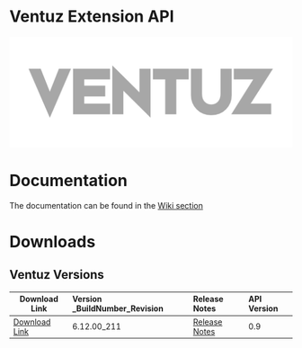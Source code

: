 # Ventuz Extension API
<p align="center">
  <img  src="images/ventuz.png">
</p>

# Documentation
The documentation can be found in the [Wiki section](https://github.com/VentuzTechnology/Ventuz.Extension.prerelease/wiki)

# Downloads
## Ventuz Versions
| Download Link        | Version _BuildNumber_Revision           | Release Notes           | API Version |
| ------------- |:-------------|:-------------|:-------------|
| [Download Link](https://ventuz-my.sharepoint.com/:f:/p/share/EuEKGUREQtxCo3L9gqGuhdEB95LAusZ7FYlhX668rpxqqQ?e=svc9ew)  | 6.12.00_211 |[Release Notes](https://ventuz-my.sharepoint.com/:u:/p/share/Ec_IrxVFyrdNiyN81jDMYn8B9NoX99wZIZwjXAdjfiZtfw?e=MRfGbQ) | 0.9 |

